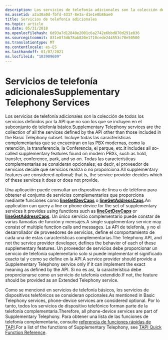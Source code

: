 ```yaml
---
description: Los servicios de telefonía adicionales son la colección de todos los servicios definidos por la API que no son los que se incluyen en el subconjunto de telefonía básico.
ms.assetid: a2a30a0d-fbfd-4317-8e3a-d1e1e8b86ae0
title: Servicios de telefonía adicionales
ms.topic: article
ms.date: 05/31/2018
ms.openlocfilehash: 6d93a7d12840e2001c6a2742e6bbd870d291e836
ms.sourcegitcommit: 831e8f3db78ab820e1710cede244553c70e50500
ms.translationtype: MT
ms.contentlocale: es-ES
ms.lasthandoff: 01/07/2021
ms.locfileid: "103909609"
---
```

# <a name="supplementary-telephony-services"></a><span data-ttu-id="46814-103">Servicios de telefonía adicionales</span><span class="sxs-lookup"><span data-stu-id="46814-103">Supplementary Telephony Services</span></span>

<span data-ttu-id="46814-104">Los servicios de telefonía adicionales son la colección de todos los servicios definidos por la API que no son los que se incluyen en el subconjunto de telefonía básico.</span><span class="sxs-lookup"><span data-stu-id="46814-104">Supplementary Telephony services are the collection of all the services defined by the API other than those included in the Basic Telephony subset.</span></span> <span data-ttu-id="46814-105">Incluye todas las características complementarias que se encuentran en las PBX modernas, como la retención, la transferencia, la Conferencia, el parque, etc.</span><span class="sxs-lookup"><span data-stu-id="46814-105">It includes all so-called supplementary features found on modern PBXs, such as hold, transfer, conference, park, and so on.</span></span> <span data-ttu-id="46814-106">Todas las características complementarias se consideran opcionales; es decir, el proveedor de servicios decide qué servicios realiza o no proporciona.</span><span class="sxs-lookup"><span data-stu-id="46814-106">All supplementary features are considered optional; that is, the service provider decides which of these services it does or does not provide.</span></span>

<span data-ttu-id="46814-107">Una aplicación puede consultar un dispositivo de línea o de teléfono para obtener el conjunto de servicios complementarios que proporciona mediante funciones como [**lineGetDevCaps**](/windows/win32/api/tapi/nf-tapi-linegetdevcaps) o [**lineGetAddressCaps**](/windows/win32/api/tapi/nf-tapi-linegetaddresscaps).</span><span class="sxs-lookup"><span data-stu-id="46814-107">An application can query a line or phone device for the set of supplementary services it provides using functions such as [**lineGetDevCaps**](/windows/win32/api/tapi/nf-tapi-linegetdevcaps) or [**lineGetAddressCaps**](/windows/win32/api/tapi/nf-tapi-linegetaddresscaps).</span></span> <span data-ttu-id="46814-108">Un único servicio complementario puede constar de varias llamadas de función y mensajes.</span><span class="sxs-lookup"><span data-stu-id="46814-108">A single supplementary service may consist of multiple function calls and messages.</span></span> <span data-ttu-id="46814-109">La API de telefonía, y no el desarrollador de proveedores de servicios, define el comportamiento de cada una de estas características complementarias.</span><span class="sxs-lookup"><span data-stu-id="46814-109">The Telephony API, and not the service provider developer, defines the behavior of each of these supplementary features.</span></span> <span data-ttu-id="46814-110">Un proveedor de servicios debe proporcionar un servicio de telefonía suplementario solo si puede implementar el significado exacto tal y como se define en la API.</span><span class="sxs-lookup"><span data-stu-id="46814-110">A service provider should provide a Supplementary Telephony service only if it can implement the exact meaning as defined by the API.</span></span> <span data-ttu-id="46814-111">Si no es así, la característica debe proporcionarse como un servicio de telefonía extendido.</span><span class="sxs-lookup"><span data-stu-id="46814-111">If not, the feature should be provided as an Extended Telephony service.</span></span>

<span data-ttu-id="46814-112">Como se mencionó en servicios de telefonía básicos, los servicios de dispositivos telefónicos se consideran opcionales.</span><span class="sxs-lookup"><span data-stu-id="46814-112">As mentioned in Basic Telephony services, phone-device services are considered optional.</span></span> <span data-ttu-id="46814-113">Por lo tanto, todos los servicios de dispositivo telefónico forman parte de la telefonía complementaria.</span><span class="sxs-lookup"><span data-stu-id="46814-113">Therefore, all phone-device services are part of Supplementary Telephony.</span></span> <span data-ttu-id="46814-114">Para obtener una lista de las funciones de telefonía complementaria, consulte [referencia de funciones rápidas de TAPI](./tapi-quick-function-reference.md).</span><span class="sxs-lookup"><span data-stu-id="46814-114">For a list of the functions of Supplementary Telephony, see [TAPI Quick Function Reference](./tapi-quick-function-reference.md).</span></span>

 

 
